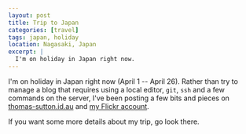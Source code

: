 ```yaml
---
layout: post
title: Trip to Japan
categories: [travel]
tags: japan, holiday
location: Nagasaki, Japan
excerpt: |
  I'm on holiday in Japan right now.
---
```


I'm on holiday in Japan right now (April 1 -- April 26). Rather than try to
manage a blog that requires using a local editor, `git`, `ssh` and a few
commands on the server, I've been posting a few bits and pieces on
[thomas-sutton.id.au](http://thomas-sutton.id.au) and [my Flickr
account](http://www.flickr.com/photos/thsutton/).

If you want some more details about my trip, go look there.
